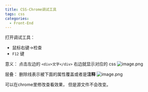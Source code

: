 ```yaml
---
title: CSS-Chrome调试工具
tags: css
categories:
  - Front-End
---
```

打开调试工具：
- 鼠标右键->检查
- `F12` 键

意义：
点击左边的 `<div>文字</div>` 右边就显示对应的 css
![image.png](https://illyber-images.oss-cn-chengdu.aliyuncs.com/202307311833560.png)

层叠：
删除线表示被下面的属性覆盖或者是**注释**
![image.png](https://illyber-images.oss-cn-chengdu.aliyuncs.com/202307311835344.png)

可以在chrome里修改查看效果， 但是源文件不会改变。